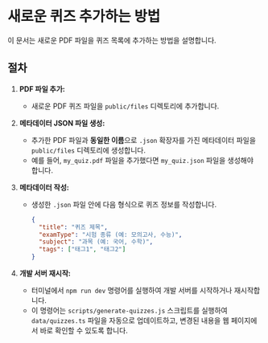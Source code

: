 # 새로운 퀴즈 추가하는 방법

이 문서는 새로운 PDF 파일을 퀴즈 목록에 추가하는 방법을 설명합니다.

## 절차

1. **PDF 파일 추가:**
   - 새로운 PDF 퀴즈 파일을 `public/files` 디렉토리에 추가합니다.

2. **메타데이터 JSON 파일 생성:**
   - 추가한 PDF 파일과 **동일한 이름**으로 `.json` 확장자를 가진 메타데이터 파일을 `public/files` 디렉토리에 생성합니다.
   - 예를 들어, `my_quiz.pdf` 파일을 추가했다면 `my_quiz.json` 파일을 생성해야 합니다.

3. **메타데이터 작성:**
   - 생성한 `.json` 파일 안에 다음 형식으로 퀴즈 정보를 작성합니다.

     ```json
     {
       "title": "퀴즈 제목",
       "examType": "시험 종류 (예: 모의고사, 수능)",
       "subject": "과목 (예: 국어, 수학)",
       "tags": ["태그1", "태그2"]
     }
     ```

4. **개발 서버 재시작:**
   - 터미널에서 `npm run dev` 명령어를 실행하여 개발 서버를 시작하거나 재시작합니다.
   - 이 명령어는 `scripts/generate-quizzes.js` 스크립트를 실행하여 `data/quizzes.ts` 파일을 자동으로 업데이트하고, 변경된 내용을 웹 페이지에서 바로 확인할 수 있도록 합니다.
